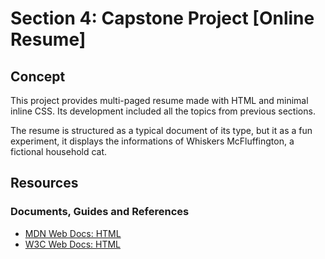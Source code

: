 # Section 4: Capstone Project [Online Resume]

## Concept

This project provides multi-paged resume made with HTML and minimal inline CSS. Its development included all the topics from previous sections.

The resume is structured as a typical document of its type, but it as a fun experiment, it displays the informations of Whiskers McFluffington, a fictional household cat.

## Resources

### Documents, Guides and References

- [MDN Web Docs: HTML](https://developer.mozilla.org/en-US/docs/Web/HTML)
- [W3C Web Docs: HTML](https://www.w3schools.com/html/default.asp)
